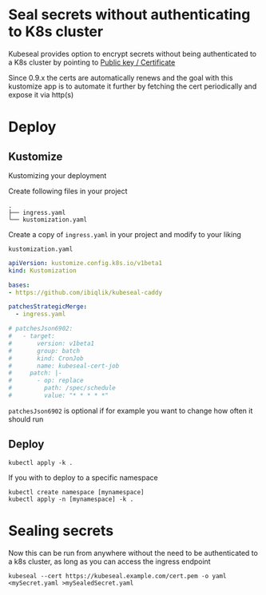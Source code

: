 # Seal secrets without authenticating to K8s cluster

Kubeseal provides option to encrypt secrets without being authenticated to a K8s cluster by pointing to [Public key / Certificate](https://github.com/bitnami-labs/sealed-secrets#public-key--certificate)

Since 0.9.x the certs are automatically renews and the goal with this kustomize app is to automate it further by fetching the cert periodically and expose it via http(s)

# Deploy

## Kustomize

Kustomizing your deployment

Create following files in your project

```
.
├── ingress.yaml
└── kustomization.yaml
```

Create a copy of `ingress.yaml` in your project and modify to your liking


`kustomization.yaml`
```yaml
apiVersion: kustomize.config.k8s.io/v1beta1
kind: Kustomization

bases:
- https://github.com/ibiqlik/kubeseal-caddy

patchesStrategicMerge:
  - ingress.yaml

# patchesJson6902:
#   - target:
#       version: v1beta1
#       group: batch
#       kind: CronJob
#       name: kubeseal-cert-job
#     patch: |-
#       - op: replace
#         path: /spec/schedule
#         value: "* * * * *"
```

`patchesJson6902` is optional if for example you want to change how often it should run

## Deploy

```
kubectl apply -k .
```

If you with to deploy to a specific namespace

```
kubectl create namespace [mynamespace]
kubectl apply -n [mynamespace] -k .
```


# Sealing secrets

Now this can be run from anywhere without the need to be authenticated to a k8s cluster, as long as you can access the ingress endpoint

```
kubeseal --cert https://kubeseal.example.com/cert.pem -o yaml <mySecret.yaml >mySealedSecret.yaml
```
